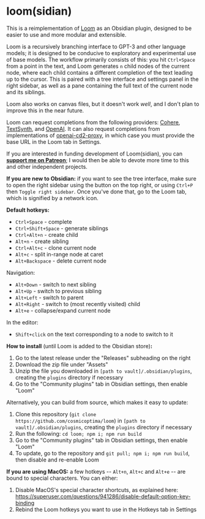 # loom(sidian)

This is a reimplementation of [Loom](https://github.com/socketteer/loom) as an Obsidian plugin, designed to be easier to use and more modular and extensible.

Loom is a recursively branching interface to GPT-3 and other language models; it is designed to be conducive to exploratory and experimental use of base models. The workflow primarily consists of this: you hit `Ctrl+Space` from a point in the text, and Loom generates `n` child nodes of the current node, where each child contains a different completion of the text leading up to the cursor. This is paired with a tree interface and settings panel in the right sidebar, as well as a pane containing the full text of the current node and its siblings.

Loom also works on canvas files, but it doesn't work *well*, and I don't plan to improve this in the near future.

Loom can request completions from the following providers: [Cohere](https://docs.cohere.ai/docs), [TextSynth](https://textsynth.com/documentation.html), and [OpenAI](https://platform.openai.com/docs/introduction). It can also request completions from implementations of [openai-cd2-proxy](https://github.com/cosmicoptima/openai-cd2-proxy), in which case you must provide the base URL in the Loom tab in Settings.

If you are interested in funding development of Loom(sidian), you can **[support me on Patreon](https://patreon.com/parafactual)**; I would then be able to devote more time to this and other independent projects.

**If you are new to Obsidian:** if you want to see the tree interface, make sure to open the right sidebar using the button on the top right, or using `Ctrl+P` then `Toggle right sidebar`. Once you've done that, go to the Loom tab, which is signified by a network icon.

**Default hotkeys:**

- `Ctrl+Space` - complete
- `Ctrl+Shift+Space` - generate siblings
- `Ctrl+Alt+n` - create child
- `Alt+n` - create sibling
- `Ctrl+Alt+c` - clone current node
- `Alt+c` - split in-range node at caret
- `Alt+Backspace` - delete current node

Navigation:
- `Alt+Down` - switch to next sibling
- `Alt+Up` - switch to previous sibling
- `Alt+Left` - switch to parent
- `Alt+Right` - switch to (most recently visited) child
- `Alt+e` - collapse/expand current node

In the editor:
- `Shift+click` on the text corresponding to a node to switch to it

**How to install** (until Loom is added to the Obsidian store)**:**

1. Go to the latest release under the "Releases" subheading on the right
2. Download the zip file under "Assets"
3. Unzip the file you downloaded in `[path to vault]/.obsidian/plugins`, creating the `plugins` directory if necessary
4. Go to the "Community plugins" tab in Obsidian settings, then enable "Loom"

Alternatively, you can build from source, which makes it easy to update:

1. Clone this repository (`git clone https://github.com/cosmicoptima/loom`) in `[path to vault]/.obsidian/plugins`, creating the `plugins` directory if necessary
2. Run the following: `cd loom; npm i; npm run build`
3. Go to the "Community plugins" tab in Obsidian settings, then enable "Loom"
4. To update, go to the repository and `git pull; npm i; npm run build`, then disable and re-enable Loom

**If you are using MacOS:** a few hotkeys -- `Alt+n`, `Alt+c` and `Alt+e` -- are bound to special characters. You can either:

1. Disable MacOS's special character shortcuts, as explained here: https://superuser.com/questions/941286/disable-default-option-key-binding
2. Rebind the Loom hotkeys you want to use in the Hotkeys tab in Settings
